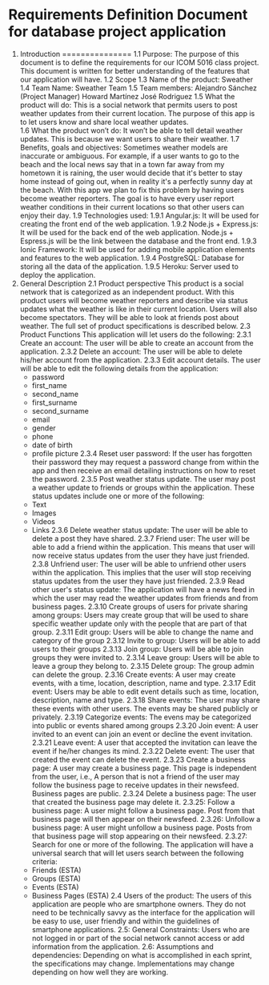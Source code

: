 
Requirements Definition Document for database project application
=================================================================
1. Introduction
===============
  1.1 Purpose: The purpose of this document is to define the requirements for our ICOM 5016 class project. This document is written for better understanding of the features that our application will have. 
  1.2 Scope
  1.3 Name of the product: Sweather 
  1.4 Team Name: Sweather Team
  1.5 Team members: 
      Alejandro Sánchez (Project Manager)
      Howard Martínez
      José Rodriguez
  1.5 What the product will do: This is a social network that permits users to post weather updates from their current location. The purpose of this app is to let users know and share local weather updates.  
  1.6 What the product won’t do: It won’t be able to tell detail weather updates. This is because we want users to share their weather. 
  1.7 Benefits, goals and objectives: Sometimes weather models are inaccurate or ambiguous. For example, if a user wants to go to the beach and the local news say that in a town far away from my hometown it is raining, the user would decide that it's better to stay home instead of going out, when in reality it's a perfectly sunny day at the beach. With this app we plan to fix this problem by having users become weather reporters. The goal is to have every user report weather conditions in their current locations so that other users can enjoy their day.
  1.9 Technologies used:
      1.9.1 Angular.js: It will be used for creating the front end of the web application.
      1.9.2 Node.js + Express.js: It will be used for the back end of the web application. Node.js + Espress.js will be the link between the database and the front end.
      1.9.3 Ionic Framework: It will be used for adding mobile application elements and features to the web application.
      1.9.4 PostgreSQL: Database for storing all the data of the application.
      1.9.5 Heroku: Server used to deploy the application.
2. General Description
  2.1 Product perspective
    This product is a social network that is categorized as an independent product. With this product users will become weather reporters and describe via status updates what the weather is like in their current location. Users will also become spectators. They will be able to look at friends post about weather. The full set of product specifications is described below. 
  2.3 Product Functions This application will let users do the following:
    2.3.1 Create an account: The user will be able to create an account from the application.
    2.3.2 Delete an account: The user will be able to delete his/her account from the application.
    2.3.3 Edit account details. The user will be able to edit the following details from the application:
      - password
      - first_name
      - second_name
      - first_surname
      - second_surname
      - email
      - gender
      - phone
      - date of birth
      - profile picture
    2.3.4 Reset user password: If the user has forgotten their password they may request a password change from within the app and then receive an email detailing instructions on how to reset the password.
    2.3.5 Post weather status update. The user may post a weather update to friends or groups within the application. These status updates include one or more of the following:  
      - Text
      - Images
      - Videos
      - Links
    2.3.6 Delete weather status update: The user will be able to delete a post they have shared.
    2.3.7 Friend user: The user will be able to add a friend within the application. This means that user will now receive status updates from the user they have just friended.
    2.3.8 Unfriend user: The user will be able to unfriend other users within the application. This implies that the user will stop receiving status updates from the user they have just friended.
    2.3.9 Read other user's status update: The application will have a news feed in which the user may read the weather updates from friends and from business pages. 
    2.3.10 Create groups of users for private sharing among groups: Users may create group that will be used to share specific weather update only with the people that are part of that group.
    2.3.11 Edit group: Users will be able to change the name and category of the group
    2.3.12 Invite to group: Users will be able to add users to their groups 
    2.3.13 Join group: Users will be able to join groups they were invited to.
    2.3.14 Leave group: Users will be able to leave a group they belong to.
    2.3.15 Delete group: The group admin can delete the group.
    2.3.16 Create events: A user may create events, with a time, location, description, name and type.
    2.3.17 Edit event: Users may be able to edit event details such as time, location, description, name and type.
    2.3.18 Share events: The user may share these events with other users. The events may be shared publicly or privately.
    2.3.19 Categorize events: The evens may be categorized into public or events shared among groups
    2.3.20 Join event: A user invited to an event can join an event or decline the event invitation.
    2.3.21 Leave event: A user that accepted the invitation can leave the event if he/her changes its mind.
    2.3.22 Delete event: The user that created the event can delete the event.
    2.3.23 Create a business page: A user may create a business page. This page is independent from the user, i.e., A person that is not a friend of the user may follow the business page to receive updates in their newsfeed. Business pages are public.
    2.3.24 Delete a business page: The user that created the business page may delete it.
    2.3.25: Follow a business page: A user might follow a business page. Post from that business page will then appear on their newsfeed.
    2.3.26: Unfollow a business page: A user might unfollow a business page. Posts from that business page will stop appearing on their newsfeed.
    2.3.27: Search for one or more of the following. The application will have a universal search that will let users search between the following criteria:
      - Friends (ESTA)
      - Groups (ESTA)
      - Events (ESTA)
      - Business Pages (ESTA)
  2.4 Users of the product: The users of this application are people who are smartphone owners. They do not need to be technically savvy as the interface for the application will be easy to use, user friendly and within the guidelines of smartphone applications.
  2.5: General Constraints: Users who are not logged in or part of the social network cannot access or add information from the application.
  2.6: Assumptions and dependencies: Depending on what is accomplished in each sprint, the specifications may change. Implementations may change depending on how well they are working.



